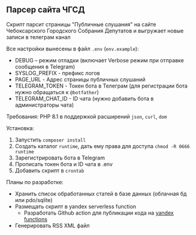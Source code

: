 ## Парсер сайта ЧГСД

Скрипт парсит страницы "Публичные слушания" на сайте Чебоксарского Городского Собрания Депутатов и выгружает новые записи в телеграм канал

Все настройки вынесены в файл `.env` (`env.example`):
* DEBUG – режим отладки (включает Verbose режим при отправке сообщения в Telegram)
* SYSLOG_PREFIX - префикс логов
* PAGE_URL - Адрес страницы публичных слушаний
* TELEGRAM_TOKEN - Токен бота в Телеграм (для регистрации бота нужно обращаться к `@botfather`)
* TELEGRAM_CHAT_ID - ID чата (нужно добавить бота в администраторы чата)

Требования: PHP 8.1 в поддержкой расширений `json`, `curl`, `dom`

Установка:
1) Запустить `composer install`
2) Создать каталог `runtime`, дать ему права для доступа `chmod -R 0666 runtime`
3) Зарегистрировать бота в Telegram
4) Прописать токен бота и ID чата в .env
5) Добавить скрипт в `crontab`

Планы по разработке: 
* Хранить список обработанных статей в базе данных (облачная бд или pdo/sqlite)
* Размещать скрипт в yandex serverless function
  * Разработать Github action для публикации кода на [yandex functions](https://github.com/marketplace/actions/yandex-serverless-action) 
* Генерировать RSS XML файл
